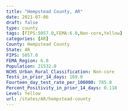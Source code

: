 ```yaml
---
title: "Hempstead County, AR"
date: 2021-07-06
draft: false
type: county
tags: [FIPS:5057.0,FEMA:6.0,Non-core,Yellow]
categories: [AR]
County: Hempstead County
State: AR
FIPS: 5057.0
FEMA_Region: 6.0
Population: 21532.0
NCHS_Urban_Rural_Classification: Non-core
Tests_in_prior_14_days: 169.0
Fourteen_day_test_rate_per_100000: 785.0
Percent_Positivity_in_prior_14_days: 0.118
Level: Yellow
url: /states/AR/hempstead-county
---
```



